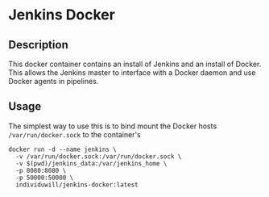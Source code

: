 # Jenkins Docker

## Description

This docker container contains an install of Jenkins and an install of Docker.
This allows the Jenkins master to interface with a Docker daemon and use Docker
agents in pipelines.

## Usage

The simplest way to use this is to bind mount the Docker hosts `/var/run/docker.sock`
to the container's

    docker run -d --name jenkins \
      -v /var/run/docker.sock:/var/run/docker.sock \
      -v $(pwd)/jenkins_data:/var/jenkins_home \
      -p 8080:8080 \
      -p 50000:50000 \
      individuwill/jenkins-docker:latest

